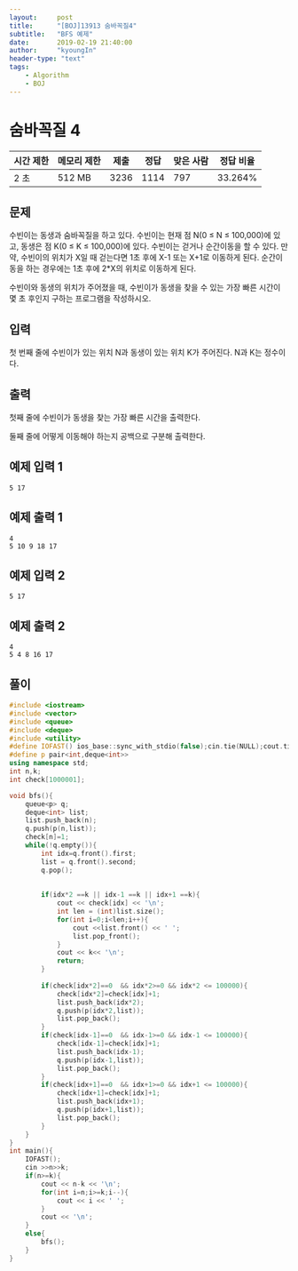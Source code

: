 ```yaml
---
layout:     post
title:      "[BOJ]13913 숨바꼭질4"
subtitle:   "BFS 예제"
date:       2019-02-19 21:40:00
author:     "kyoungIn"
header-type: "text"
tags:
    - Algorithm
    - BOJ
---
```

# 숨바꼭질 4

| 시간 제한 | 메모리 제한 | 제출 | 정답 | 맞은 사람 | 정답 비율 |
| --------- | ----------- | ---- | ---- | --------- | --------- |
| 2 초      | 512 MB      | 3236 | 1114 | 797       | 33.264%   |

## 문제

수빈이는 동생과 숨바꼭질을 하고 있다. 수빈이는 현재 점 N(0 ≤ N ≤ 100,000)에 있고, 동생은 점 K(0 ≤ K ≤ 100,000)에 있다. 수빈이는 걷거나 순간이동을 할 수 있다. 만약, 수빈이의 위치가 X일 때 걷는다면 1초 후에 X-1 또는 X+1로 이동하게 된다. 순간이동을 하는 경우에는 1초 후에 2*X의 위치로 이동하게 된다.

수빈이와 동생의 위치가 주어졌을 때, 수빈이가 동생을 찾을 수 있는 가장 빠른 시간이 몇 초 후인지 구하는 프로그램을 작성하시오.

## 입력

첫 번째 줄에 수빈이가 있는 위치 N과 동생이 있는 위치 K가 주어진다. N과 K는 정수이다.

## 출력

첫째 줄에 수빈이가 동생을 찾는 가장 빠른 시간을 출력한다.

둘째 줄에 어떻게 이동해야 하는지 공백으로 구분해 출력한다.

## 예제 입력 1

```
5 17
```

## 예제 출력 1

```
4
5 10 9 18 17
```

## 예제 입력 2

```
5 17
```

## 예제 출력 2

```
4
5 4 8 16 17
```

## 풀이

```cpp
#include <iostream>
#include <vector>
#include <queue>
#include <deque>
#include <utility>
#define IOFAST() ios_base::sync_with_stdio(false);cin.tie(NULL);cout.tie(NULL);
#define p pair<int,deque<int>>
using namespace std;
int n,k;
int check[1000001];

void bfs(){
    queue<p> q;
    deque<int> list;
    list.push_back(n);
    q.push(p(n,list));
    check[n]=1;
    while(!q.empty()){
        int idx=q.front().first;
        list = q.front().second;
        q.pop();
        
        
        if(idx*2 ==k || idx-1 ==k || idx+1 ==k){
            cout << check[idx] << '\n';
            int len = (int)list.size();
            for(int i=0;i<len;i++){
                cout <<list.front() << ' ';
                list.pop_front();
            }
            cout << k<< '\n';
            return;
        }
        
        if(check[idx*2]==0  && idx*2>=0 && idx*2 <= 100000){
            check[idx*2]=check[idx]+1;
            list.push_back(idx*2);
            q.push(p(idx*2,list));
            list.pop_back();
        }
        if(check[idx-1]==0  && idx-1>=0 && idx-1 <= 100000){
            check[idx-1]=check[idx]+1;
            list.push_back(idx-1);
            q.push(p(idx-1,list));
            list.pop_back();
        }
        if(check[idx+1]==0  && idx+1>=0 && idx+1 <= 100000){
            check[idx+1]=check[idx]+1;
            list.push_back(idx+1);
            q.push(p(idx+1,list));
            list.pop_back();
        }
    }
}
int main(){
    IOFAST();
    cin >>n>>k;
    if(n>=k){
        cout << n-k << '\n';
        for(int i=n;i>=k;i--){
            cout << i << ' ';
        }
        cout << '\n';
    }
    else{
        bfs();
    }
}

```

